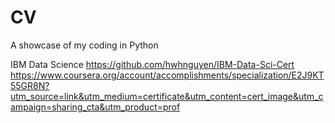 # CV

A showcase of my coding in Python

IBM Data Science
https://github.com/hwhnguyen/IBM-Data-Sci-Cert
https://www.coursera.org/account/accomplishments/specialization/E2J9KT55GR8N?utm_source=link&utm_medium=certificate&utm_content=cert_image&utm_campaign=sharing_cta&utm_product=prof
